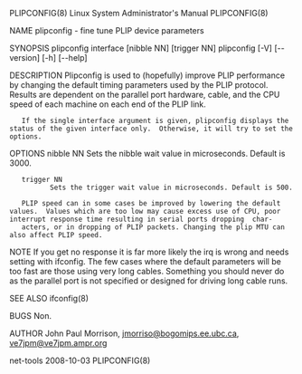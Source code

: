 PLIPCONFIG(8)                                                                        Linux System Administrator's Manual                                                                        PLIPCONFIG(8)

NAME
       plipconfig - fine tune PLIP device parameters

SYNOPSIS
       plipconfig interface [nibble NN] [trigger NN]
       plipconfig [-V] [--version] [-h] [--help]

DESCRIPTION
       Plipconfig  is  used  to (hopefully) improve PLIP performance by changing the default timing parameters used by the PLIP protocol. Results are dependent on the parallel port hardware, cable, and the
       CPU speed of each machine on each end of the PLIP link.

       If the single interface argument is given, plipconfig displays the status of the given interface only.  Otherwise, it will try to set the options.

OPTIONS
       nibble NN
              Sets the nibble wait value in microseconds. Default is 3000.

       trigger NN
              Sets the trigger wait value in microseconds. Default is 500.

       PLIP speed can in some cases be improved by lowering the default values.  Values which are too low may cause excess use of CPU, poor interrupt response time resulting in serial ports dropping  char‐
       acters, or in dropping of PLIP packets. Changing the plip MTU can also affect PLIP speed.

NOTE
       If you get no response it is far more likely the irq is wrong and needs setting with ifconfig. The few cases where the default parameters will be too fast are those using very long cables. Something
       you should never do as the parallel port is not specified or designed for driving long cable runs.

SEE ALSO
       ifconfig(8)

BUGS
       Non.

AUTHOR
       John Paul Morrison, <jmorriso@bogomips.ee.ubc.ca>, <ve7jpm@ve7jpm.ampr.org>

net-tools                                                                                         2008-10-03                                                                                    PLIPCONFIG(8)
